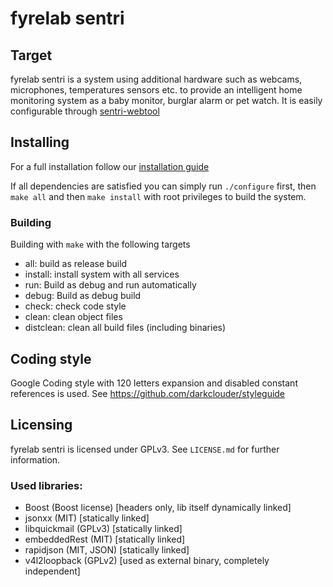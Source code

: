 # fyrelab sentri
## Target
fyrelab sentri is a system using additional hardware such as webcams, microphones, temperatures sensors etc.
to provide an intelligent home monitoring system as a baby monitor, burglar alarm or pet watch.
It is easily configurable through [sentri-webtool](https://github.com/fyrelab/sentri-webtool)

## Installing
For a full installation follow our [installation guide](https://fyrelab.de/sentri/install#advanced)

If all dependencies are satisfied you can simply run `./configure` first,
then `make all` and then `make install` with root privileges to build the system.

### Building
Building with `make` with the following targets

* all: build as release build
* install: install system with all services
* run: Build as debug and run automatically
* debug: Build as debug build
* check: check code style
* clean: clean object files
* distclean: clean all build files (including binaries)

## Coding style
Google Coding style with 120 letters expansion and disabled constant references is used.
See https://github.com/darkclouder/styleguide

## Licensing
fyrelab sentri is licensed under GPLv3. See `LICENSE.md` for further information.

### Used libraries:
* Boost (Boost license) [headers only, lib itself dynamically linked]
* jsonxx (MIT) [statically linked]
* libquickmail (GPLv3) [statically linked]
* embeddedRest (MIT) [statically linked]
* rapidjson (MIT, JSON) [statically linked]
* v4l2loopback (GPLv2) [used as external binary, completely independent]
